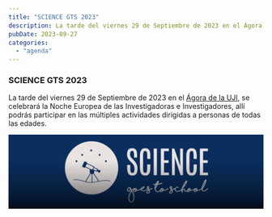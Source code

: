 ```yaml
---
title: "SCIENCE GTS 2023"
description: La tarde del viernes 29 de Septiembre de 2023 en el Ágora de la UJI, se celebrará la Noche Europea de las Investigadoras e Investigadores, allí podrás participar en las múltiples actividades dirigidas a personas de todas las edades.
pubDate: 2023-09-27
categories: 
  - "agenda"
---
```


### SCIENCE GTS 2023

La tarde del viernes 29 de Septiembre de 2023 en el [Ágora de la UJI](https://www.google.es/maps/place/Universitat+Jaume+I/@39.9941791,-0.0681244,18z/data=!4m6!3m5!1s0xd5ffe0fca9b5147:0x1368bf53b3a7fb3f!8m2!3d39.9943481!4d-0.0702147!16zL20vMDg0dGNk?entry=ttu&g_ep=EgoyMDI1MDMzMC4wIKXMDSoASAFQAw%3D%3D), se celebrará la Noche Europea de las Investigadoras e Investigadores, allí podrás participar en las múltiples actividades dirigidas a personas de todas las edades.

 ![](images/Captura-de-pantalla-2023-09-28-011230-1024x298.png)
